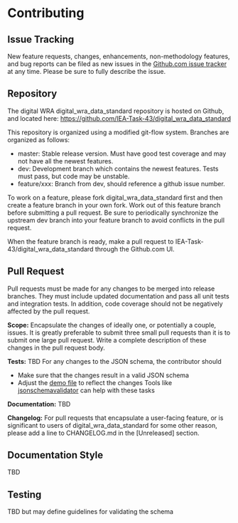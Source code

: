Contributing
============

## Issue Tracking

New feature requests, changes, enhancements, non-methodology features, and bug reports can be filed as new issues in the
[Github.com issue tracker](https://github.com/IEA-Task-43/digital_wra_data_standard/issues) at any time. Please be sure to fully describe the
issue.

<!---For other issues, please email the Task 43 distribution list at `xx`.--->

## Repository

The digital WRA digital_wra_data_standard repository is hosted on Github, and located here: https://github.com/IEA-Task-43/digital_wra_data_standard

This repository is organized using a modified git-flow system. Branches are organized as follows:

- master: Stable release version. Must have good test coverage and may not have all the newest features.
- dev: Development branch which contains the newest features. Tests must pass, but code may be unstable.
- feature/xxx: Branch from dev, should reference a github issue number.

To work on a feature, please fork digital_wra_data_standard first and then create a feature branch in your own fork.
Work out of this feature branch before submitting a pull request.
Be sure to periodically synchronize the upstream dev branch into your feature branch to avoid conflicts in the pull request.

When the feature branch is ready, make a pull request to IEA-Task-43/digital_wra_data_standard through the Github.com UI.

## Pull Request

Pull requests must be made for any changes to be merged into release branches.
They must include updated documentation and pass all unit tests and integration tests.
In addition, code coverage should not be negatively affected by the pull request.

**Scope:** Encapsulate the changes of ideally one, or potentially a couple, issues.
It is greatly preferable to submit three small pull requests than it is to submit one large pull request.
Write a complete description of these changes in the pull request body.

**Tests:** TBD
For any changes to the JSON schema, the contributor should

* Make sure that the changes result in a valid JSON schema
* Adjust the [demo file](https://github.com/IEA-Task-43/digital_wra_data_standard/blob/master/demo_data/iea43_wra_data_model.json) to reflect the changes
Tools like [jsonschemavalidator](https://www.jsonschemavalidator.net/) can help with these tasks

**Documentation:** TBD
<!---Include any relevant changes to inline documentation, as well as any changes to the RST files located in /sphinx.--->

**Changelog:** For pull requests that encapsulate a user-facing feature, or is significant to users of digital_wra_data_standard for some other reason, please add a line to CHANGELOG.md in the [Unreleased] section.


## Documentation Style
TBD
<!--- Documentation is written using RST, and is located both inline and within the /sphinx directory.
Any changes to the analysis methodology should be discussed there or offline. Once a methodology change is decided,
create new tickets in this repository towards implementing the change.-->

## Testing
TBD but may define guidelines for validating the schema
<!--- All code should be paired with a corresponding unit or integration test.
digital_wra_data_standard uses pytest and the built in unittest framework.
For instructions on running tests, please see the [Readme](testing link).-->
